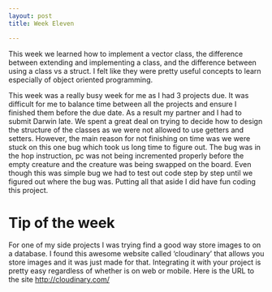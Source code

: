 ```yaml
---
layout: post
title: Week Eleven

---
```


This week we learned how to implement a vector class, the difference between extending and implementing a class, and the difference between using a class vs a struct. I felt like they were pretty useful concepts to learn especially of object oriented programming. 

This week was a really busy week for me as I had 3 projects due. It was difficult for me to balance time between all the projects and ensure I finished them before the due date. As a result my partner and I had to submit Darwin late. We spent a great deal on trying to decide how to design the structure of the classes as we were not allowed to use getters and setters. However, the main reason for not finishing on time was we were stuck on this one bug which took us long time to figure out. The bug was in the hop instruction, pc was not being incremented properly before the empty creature and the creature was being swapped on the board. Even though this was simple bug we had to test out code step by step until we figured out where the bug was. Putting all that aside I did have fun coding this project. 

 
<h1>Tip of the week</h1>

For one of my side projects I was trying find a good way store images to on a database. I found this awesome website called ‘cloudinary’ that allows you store images and it was just made for that. Integrating it with your project is pretty easy regardless of whether is on web or mobile. Here is the URL to the site http://cloudinary.com/